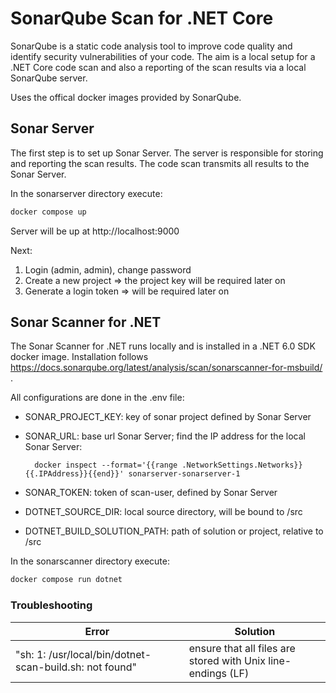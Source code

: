 # SonarQube Scan for .NET Core

SonarQube is a static code analysis tool to improve code quality and identify security vulnerabilities of your code.
The aim is a local setup for a .NET Core code scan and also a reporting of the scan results via a local SonarQube server.

Uses the offical docker images provided by SonarQube.

## Sonar Server

The first step is to set up Sonar Server. The server is responsible for storing and reporting the scan results. The code scan transmits all results to the Sonar Server.

In the sonarserver directory execute:
```bash
docker compose up
```
Server will be up at http://localhost:9000

Next: 
1. Login (admin, admin), change password
2. Create a new project => the project key will be required later on
3. Generate a login token => will be required later on

## Sonar Scanner for .NET

The Sonar Scanner for .NET  runs locally and is installed in a .NET 6.0 SDK docker image.
Installation follows https://docs.sonarqube.org/latest/analysis/scan/sonarscanner-for-msbuild/ .

All configurations are done in the .env file:
* SONAR_PROJECT_KEY: key of sonar project defined by Sonar Server
* SONAR_URL: base url Sonar Server; find the IP address for the local Sonar Server:

        docker inspect --format='{{range .NetworkSettings.Networks}}{{.IPAddress}}{{end}}' sonarserver-sonarserver-1

* SONAR_TOKEN: token of scan-user, defined by Sonar Server
* DOTNET_SOURCE_DIR: local source directory, will be bound to /src
* DOTNET_BUILD_SOLUTION_PATH: path of solution or project, relative to /src

In the sonarscanner directory execute:
```bash
docker compose run dotnet
```

### Troubleshooting

| Error | Solution |
| ----- | -------- |
| "sh: 1: /usr/local/bin/dotnet-scan-build.sh: not found" | ensure that all files are stored with Unix line-endings (LF) |